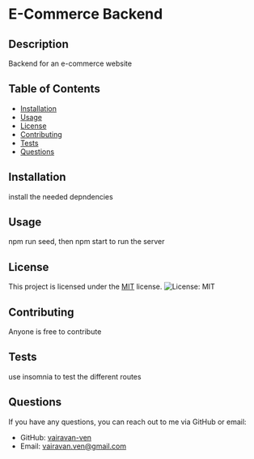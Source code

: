 # E-Commerce Backend

  ## Description
Backend for an e-commerce website

## Table of Contents
- [Installation](#installation)
- [Usage](#usage)
- [License](#license)
- [Contributing](#contributing)
- [Tests](#tests)
- [Questions](#questions)

## Installation
install the needed depndencies

## Usage
npm run seed, then npm start to run the server


## License
This project is licensed under the [MIT](https://opensource.org/licenses/MIT) license. ![License: MIT](https://img.shields.io/badge/License-MIT-yellow.svg)


## Contributing
Anyone is free to contribute

## Tests
use insomnia to test the different routes

## Questions
If you have any questions, you can reach out to me via GitHub or email:
- GitHub: [vairavan-ven](https://github.com/vairavan-ven)
- Email: vairavan.ven@gmail.com

